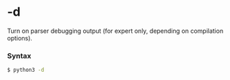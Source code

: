 # -d

Turn on parser debugging output (for expert only, depending on compilation options).

### Syntax

```bash
$ python3 -d
```